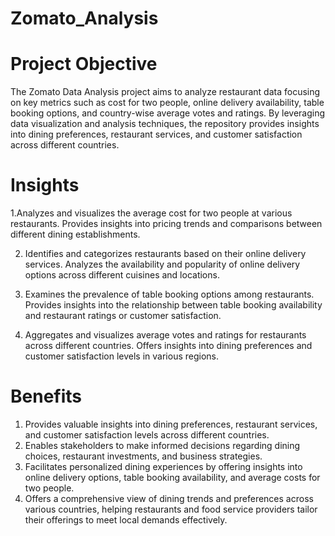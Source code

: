 # Zomato_Analysis

# Project Objective
The Zomato Data Analysis project aims to analyze restaurant data focusing on key metrics such as cost for two people, online delivery availability, table booking options, and country-wise average votes and ratings. By leveraging data visualization and analysis techniques, the repository provides insights into dining preferences, restaurant services, and customer satisfaction across different countries.

# Insights
1.Analyzes and visualizes the average cost for two people at various restaurants.
Provides insights into pricing trends and comparisons between different dining establishments.

2. Identifies and categorizes restaurants based on their online delivery services.
Analyzes the availability and popularity of online delivery options across different cuisines and locations.

3. Examines the prevalence of table booking options among restaurants.
Provides insights into the relationship between table booking availability and restaurant ratings or customer satisfaction.

4. Aggregates and visualizes average votes and ratings for restaurants across different countries.
Offers insights into dining preferences and customer satisfaction levels in various regions.

# Benefits
1. Provides valuable insights into dining preferences, restaurant services, and customer satisfaction levels across different countries.
2. Enables stakeholders to make informed decisions regarding dining choices, restaurant investments, and business strategies.
3. Facilitates personalized dining experiences by offering insights into online delivery options, table booking availability, and average costs for two people.
4. Offers a comprehensive view of dining trends and preferences across various countries, helping restaurants and food service providers tailor their offerings to meet local demands effectively.

